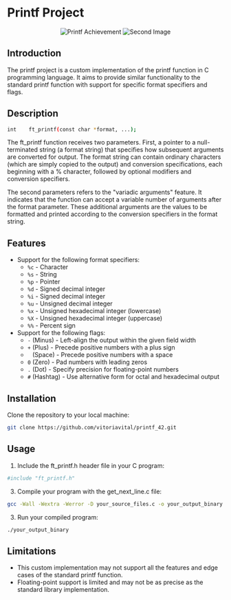 # Printf Project

<div style="text-align: center;">
  <div style="display: inline-block;">
    <img src="https://game.42sp.org.br/static/assets/achievements/ft_printfm.png" alt="Printf Achievement">
  </div>
  <div style="display: inline-block;">
    <img src="https://game.42sp.org.br/static/assets/achievements/ft_printfm.png" alt="Second Image">
  </div>
</div>



## Introduction

The printf project is a custom implementation of the printf function in C programming language. It aims to provide similar functionality to the standard printf function with support for specific format specifiers and flags.

## Description

```bash
int    ft_printf(const char *format, ...);
```
The ft_printf function receives two parameters. First, a pointer to a null-terminated string (a format string) that specifies how subsequent arguments are converted for output. The format string can contain ordinary characters (which are simply copied to the output) and conversion specifications, each beginning with a % character, followed by optional modifiers and conversion specifiers.

The second parameters refers to the "variadic arguments" feature. It indicates that the function can accept a variable number of arguments after the format parameter. These additional arguments are the values to be formatted and printed according to the conversion specifiers in the format string.

## Features

- Support for the following format specifiers:
  - `%c` - Character
  - `%s` - String
  - `%p` - Pointer
  - `%d` - Signed decimal integer
  - `%i` - Signed decimal integer
  - `%u` - Unsigned decimal integer
  - `%x` - Unsigned hexadecimal integer (lowercase)
  - `%X` - Unsigned hexadecimal integer (uppercase)
  - `%%` - Percent sign
- Support for the following flags:
  - `-` (Minus) - Left-align the output within the given field width
  - `+` (Plus) - Precede positive numbers with a plus sign
  - ` ` (Space) - Precede positive numbers with a space
  - `0` (Zero) - Pad numbers with leading zeros
  - `.` (Dot) - Specify precision for floating-point numbers
  - `#` (Hashtag) - Use alternative form for octal and hexadecimal output
 
## Installation

Clone the repository to your local machine:

```bash
git clone https://github.com/vitoriavital/printf_42.git
```

## Usage

1. Include the ft_printf.h header file in your C program:
```bash
#include "ft_printf.h"
```

3. Compile your program with the get_next_line.c file:
```bash
gcc -Wall -Wextra -Werror -D your_source_files.c -o your_output_binary
```

3. Run your compiled program:
```bash
./your_output_binary
```


## Limitations
- This custom implementation may not support all the features and edge cases of the standard printf function.
- Floating-point support is limited and may not be as precise as the standard library implementation.
